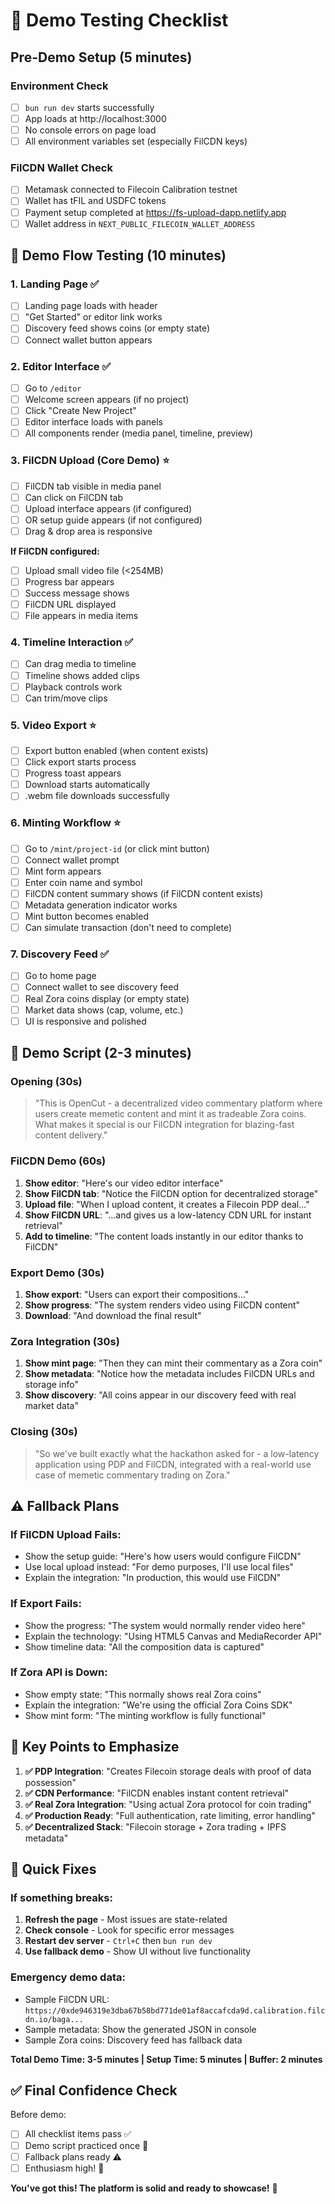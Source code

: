 # 🎯 Demo Testing Checklist

## Pre-Demo Setup (5 minutes)

### Environment Check
- [ ] `bun run dev` starts successfully
- [ ] App loads at http://localhost:3000
- [ ] No console errors on page load
- [ ] All environment variables set (especially FilCDN keys)

### FilCDN Wallet Check
- [ ] Metamask connected to Filecoin Calibration testnet
- [ ] Wallet has tFIL and USDFC tokens
- [ ] Payment setup completed at https://fs-upload-dapp.netlify.app
- [ ] Wallet address in `NEXT_PUBLIC_FILECOIN_WALLET_ADDRESS`

## 🚀 Demo Flow Testing (10 minutes)

### 1. Landing Page ✅
- [ ] Landing page loads with header
- [ ] "Get Started" or editor link works
- [ ] Discovery feed shows coins (or empty state)
- [ ] Connect wallet button appears

### 2. Editor Interface ✅
- [ ] Go to `/editor`
- [ ] Welcome screen appears (if no project)
- [ ] Click "Create New Project" 
- [ ] Editor interface loads with panels
- [ ] All components render (media panel, timeline, preview)

### 3. FilCDN Upload (Core Demo) ⭐
- [ ] FilCDN tab visible in media panel
- [ ] Can click on FilCDN tab
- [ ] Upload interface appears (if configured)
- [ ] OR setup guide appears (if not configured)
- [ ] Drag & drop area is responsive

**If FilCDN configured:**
- [ ] Upload small video file (<254MB)
- [ ] Progress bar appears
- [ ] Success message shows
- [ ] FilCDN URL displayed
- [ ] File appears in media items

### 4. Timeline Interaction ✅
- [ ] Can drag media to timeline
- [ ] Timeline shows added clips
- [ ] Playback controls work
- [ ] Can trim/move clips

### 5. Video Export ⭐
- [ ] Export button enabled (when content exists)
- [ ] Click export starts process
- [ ] Progress toast appears
- [ ] Download starts automatically
- [ ] .webm file downloads successfully

### 6. Minting Workflow ⭐
- [ ] Go to `/mint/project-id` (or click mint button)
- [ ] Connect wallet prompt
- [ ] Mint form appears
- [ ] Enter coin name and symbol
- [ ] FilCDN content summary shows (if FilCDN content exists)
- [ ] Metadata generation indicator works
- [ ] Mint button becomes enabled
- [ ] Can simulate transaction (don't need to complete)

### 7. Discovery Feed ✅
- [ ] Go to home page
- [ ] Connect wallet to see discovery feed
- [ ] Real Zora coins display (or empty state)
- [ ] Market data shows (cap, volume, etc.)
- [ ] UI is responsive and polished

## 🎪 Demo Script (2-3 minutes)

### **Opening (30s)**
> "This is OpenCut - a decentralized video commentary platform where users create memetic content and mint it as tradeable Zora coins. What makes it special is our FilCDN integration for blazing-fast content delivery."

### **FilCDN Demo (60s)**
1. **Show editor**: "Here's our video editor interface"
2. **Show FilCDN tab**: "Notice the FilCDN option for decentralized storage"
3. **Upload file**: "When I upload content, it creates a Filecoin PDP deal..."
4. **Show FilCDN URL**: "...and gives us a low-latency CDN URL for instant retrieval"
5. **Add to timeline**: "The content loads instantly in our editor thanks to FilCDN"

### **Export Demo (30s)**
1. **Show export**: "Users can export their compositions..."
2. **Show progress**: "The system renders video using FilCDN content"
3. **Download**: "And download the final result"

### **Zora Integration (30s)**
1. **Show mint page**: "Then they can mint their commentary as a Zora coin"
2. **Show metadata**: "Notice how the metadata includes FilCDN URLs and storage info"
3. **Show discovery**: "All coins appear in our discovery feed with real market data"

### **Closing (30s)**
> "So we've built exactly what the hackathon asked for - a low-latency application using PDP and FilCDN, integrated with a real-world use case of memetic commentary trading on Zora."

## ⚠️ Fallback Plans

### If FilCDN Upload Fails:
- Show the setup guide: "Here's how users would configure FilCDN"
- Use local upload instead: "For demo purposes, I'll use local files"
- Explain the integration: "In production, this would use FilCDN"

### If Export Fails:
- Show the progress: "The system would normally render video here"
- Explain the technology: "Using HTML5 Canvas and MediaRecorder API"
- Show timeline data: "All the composition data is captured"

### If Zora API is Down:
- Show empty state: "This normally shows real Zora coins"
- Explain the integration: "We're using the official Zora Coins SDK"
- Show mint form: "The minting workflow is fully functional"

## 🎯 Key Points to Emphasize

1. **✅ PDP Integration**: "Creates Filecoin storage deals with proof of data possession"
2. **✅ CDN Performance**: "FilCDN enables instant content retrieval"
3. **✅ Real Zora Integration**: "Using actual Zora protocol for coin trading"
4. **✅ Production Ready**: "Full authentication, rate limiting, error handling"
5. **✅ Decentralized Stack**: "Filecoin storage + Zora trading + IPFS metadata"

## 🔧 Quick Fixes

### If something breaks:
1. **Refresh the page** - Most issues are state-related
2. **Check console** - Look for specific error messages
3. **Restart dev server** - `Ctrl+C` then `bun run dev`
4. **Use fallback demo** - Show UI without live functionality

### Emergency demo data:
- Sample FilCDN URL: `https://0xde946319e3dba67b58bd771de01af8accafcda9d.calibration.filcdn.io/baga...`
- Sample metadata: Show the generated JSON in console
- Sample Zora coins: Discovery feed has fallback data

**Total Demo Time: 3-5 minutes | Setup Time: 5 minutes | Buffer: 2 minutes**

## ✅ **Final Confidence Check**

Before demo:
- [ ] All checklist items pass ✅
- [ ] Demo script practiced once 🎪
- [ ] Fallback plans ready ⚠️
- [ ] Enthusiasm high! 🚀

**You've got this! The platform is solid and ready to showcase!** 🎉
